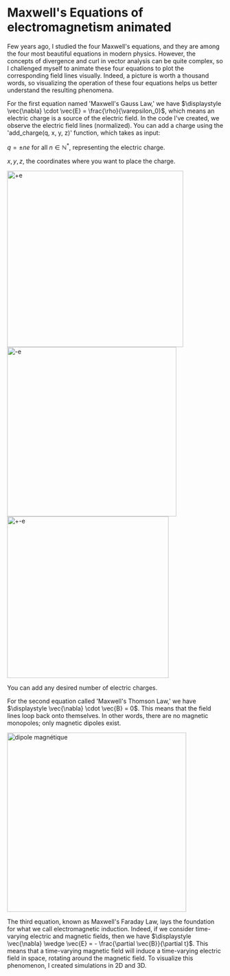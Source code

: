 # Maxwell's Equations of electromagnetism animated
Few years ago, I studied the four Maxwell's equations, and they are among the four most beautiful equations in modern physics. However, the concepts of divergence and curl in vector analysis can be quite complex, so I challenged myself to animate these four equations to plot the corresponding field lines visually. Indeed, a picture is worth a thousand words, so visualizing the operation of these four equations helps us better understand the resulting phenomena.

For the first equation named 'Maxwell's Gauss Law,' we have $\displaystyle \vec{\nabla} \cdot \vec{E} = \frac{\rho}{\varepsilon_0}$, which means an electric charge is a source of the electric field.
In the code I've created, we observe the electric field lines (normalized). You can add a charge using the 'add_charge(q, x, y, z)' function, which takes as input:


$q = {\pm n e}$ for all $n \in \mathbb{N}^*$, representing the electric charge.

$x, y, z$, the coordinates where you want to place the charge.

<img width="410" alt="+e" src="https://github.com/HugoGW/Maxwells_Equations/assets/140922475/10f034dd-84b5-48f8-934d-cbaad4456c98"> 
<img width="394" alt="-e" src="https://github.com/HugoGW/Maxwells_Equations/assets/140922475/eefad147-c3a0-4ade-a508-a1f3b1e950ed">
<img width="376" alt="+-e" src="https://github.com/HugoGW/Maxwells_Equations/assets/140922475/99fa5c16-c02d-4f7e-bc21-5b1e622fd9ca">

You can add any desired number of electric charges. 



For the second equation called 'Maxwell's Thomson Law,' we have $\displaystyle \vec{\nabla} \cdot \vec{B} = 0$. This means that the field lines loop back onto themselves. In other words, there are no magnetic monopoles; only magnetic dipoles exist.

<img width="417" alt="dipole magnétique" src="https://github.com/HugoGW/Maxwells_Equations/assets/140922475/2eaafa07-026a-43ed-9feb-28c9b708893a">


The third equation, known as Maxwell's Faraday Law, lays the foundation for what we call electromagnetic induction. Indeed, if we consider time-varying electric and magnetic fields, then we have $\displaystyle \vec{\nabla} \wedge \vec{E} = - \frac{\partial \vec{B}}{\partial t}$. This means that a time-varying magnetic field will induce a time-varying electric field in space, rotating around the magnetic field. To visualize this phenomenon, I created simulations in 2D and 3D.

